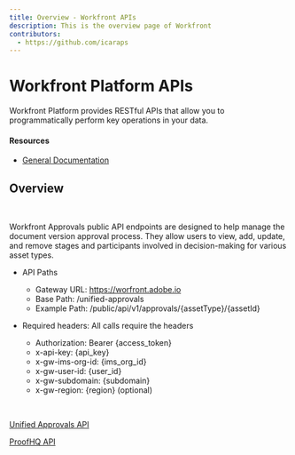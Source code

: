 ```yaml
---
title: Overview - Workfront APIs
description: This is the overview page of Workfront
contributors:
  - https://github.com/icaraps 
---
```


<Hero slots="heading, text"/>

# Workfront Platform APIs

Workfront Platform provides RESTful APIs that allow you to programmatically perform key operations in your data.

<Resources slots="heading, links"/>

#### Resources

* [General Documentation](https://experienceleague.adobe.com/en/docs/workfront)

## Overview
<br/>

Workfront Approvals public API endpoints are designed to help manage the document version approval process. They allow users to view, add, update, and remove stages and participants involved in decision-making for various asset types.<br/>

- API Paths
  - Gateway URL: https://worfront.adobe.io
  - Base Path: /unified-approvals
  - Example Path: /public/api/v1/approvals/{assetType}/{assetId}

- Required headers: All calls require the headers
  - Authorization: Bearer {access_token}
  - x-api-key: {api_key}
  - x-gw-ims-org-id: {ims_org_id}
  - x-gw-user-id: {user_id}
  - x-gw-subdomain: {subdomain}
  - x-gw-region: {region} (optional)

<br/>

[Unified Approvals API](/api/approvals/unified-approvals)

[ProofHQ API](https://api.proofhq.com/)

<br/>
<br/>
